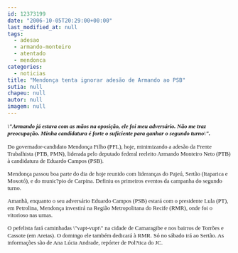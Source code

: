 ```yaml
---
id: 12373199
date: "2006-10-05T20:29:00+00:00"
last_modified_at: null
tags:
  - adesao
  - armando-monteiro
  - atentado
  - mendonca
categories:
  - noticias
title: "Mendonça tenta ignorar adesão de Armando ao PSB"
sutia: null
chapeu: null
autor: null
imagem: null
---
```

<p><B><I><FONT size=2></p>
<p><P><FONT face=Verdana>\"Armando já estava com as mãos na oposição, ele foi meu adversário. Não me traz preocupação. Minha candidatura é forte o suficiente para ganhar o segundo turno\".</FONT></P></I></B></p>
<p><P><FONT face=Verdana>Do governador-candidato Mendonça Filho (PFL), hoje, minimizando a adesão da Frente Trabalhista (PTB, PMN), liderada pelo deputado federal reeleito Armando Monteiro Neto (PTB) à candidatura de Eduardo Campos (PSB).</FONT></P><B></B></p>
<p><P><FONT face=Verdana>Mendonça passou boa parte do dia de hoje reunido com lideranças do Pajeú, Sertão (Itaparica e Moxotó), e do munic?pio de Carpina. Definiu os primeiros eventos da campanha do segundo turno.</FONT></P></p>
<p><P><FONT face=Verdana>Amanhã, enquanto o seu adversário Eduardo Campos (PSB)&nbsp;estará com o presidente Lula (PT), em Petrolina, Mendonça investirá na Região Metropolitana do Recife (RMR), onde foi o vitorioso nas urnas. </FONT></P></p>
<p><P><FONT face=Verdana>O pefelista fará caminhadas \"vapt-vupt\" na cidade de Camaragibe e nos bairros de Torrões e Cassote (em Areias). O domingo ele também dedicará à RMR.</FONT> <FONT face=Verdana>Só no sábado irá ao Sertão. As informações são de Ana Lúcia Andrade, repórter de Pol?tica do JC.</FONT></P></FONT> </p>
